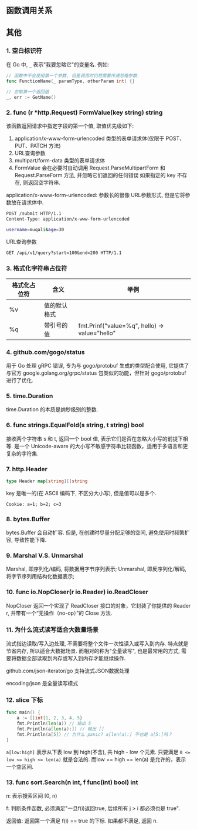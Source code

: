 ## 函数调用关系

## 其他
### 1. 空白标识符
在 Go 中, `_` 表示"我要忽略它"的变量名. 例如:
```go
// 函数中不会使用第一个参数, 但是调用时仍然需要传递忽略参数.
func FunctionName(_ paramType, otherParam int) {}

// 忽略第一个返回值
_, err := GetName()
```

### 2. func (r *http.Request) FormValue(key string) string
该函数返回请求中指定字段的第一个值, 取值优先级如下:
1. application/x-www-form-urlencoded 类型的表单请求体(仅限于 POST、PUT、PATCH 方法)
2. URL查询参数
3. multipart/form-data 类型的表单请求体
4. FormValue 会在必要时自动调用 Request.ParseMultipartForm 和 Request.ParseForm 方法, 并忽略它们返回的任何错误
如果指定的 key 不存在, 则返回空字符串.

application/x-www-form-urlencoded: 参数长的很像 URL参数形式, 但是它将参数放在请求体中.
```bash
POST /submit HTTP/1.1
Content-Type: application/x-www-form-urlencoded

username=muqali&age=30
```

URL查询参数
```http
GET /api/v1/query?start=100&end=200 HTTP/1.1
```

### 3. 格式化字符串占位符
| 格式化占位符 | 含义 | 举例 |
| - | - | - |
| %v | 值的默认格式| |
| %q | 带引号的值 | fmt.Prinf("value=%q", hello) -> value="hello"|


### 4. github.com/gogo/status
用于 Go 处理 gRPC 错误, 专为与 gogo/protobuf 生成的类型配合使用, 它提供了与官方 google.golang.org/grpc/status 包类似的功能，但针对 gogo/protobuf 进行了优化.

### 5. time.Duration
time.Duration 的本质是纳秒级别的整数.

### 6. func strings.EqualFold(s string, t string) bool
接收两个字符串 s 和 t, 返回一个 bool 值, 表示它们是否在忽略大小写的前提下相等. 是一个 Unicode-aware 的大小写不敏感字符串比较函数，适用于多语言和更复杂的字符集.

### 7. http.Header
```go
type Header map[string][]string
```
key 是唯一的(在 ASCII 编码下, 不区分大小写), 但是值可以是多个.
```http
Cookie: a=1; b=2; c=3
```

### 8. bytes.Buffer
bytes.Buffer 会自动扩容. 但是, 在创建时尽量分配足够的空间, 避免使用时频繁扩容, 导致性能下降.

### 9. Marshal V.S. Unmarshal
Marshal, 即序列化/编码, 将数据用字节序列表示;
Unmarshal, 即反序列化/解码, 将字节序列用结构化数据表示;

### 10. func io.NopCloser(r io.Reader) io.ReadCloser
NopCloser 返回一个实现了 ReadCloser 接口的对象，它封装了你提供的 Reader r, 并带有一个“无操作（no-op）”的 Close 方法.

### 11. 为什么流式读写适合大数量场景
流式指边读取/写入边处理, 不需要将整个文件一次性读入或写入到内存. 特点就是节省内存, 所以适合大数据场景.
而相对的称为"全量读写", 也是最常用的方式, 需要将数据全部读取到内存或写入到内存才能继续操作.

github.com/json-iterator/go 支持流式JSON数据处理

encoding/json 是全量读写模式

### 12. slice 下标
```go
func main() {
	a := []int{1, 2, 3, 4, 5}
	fmt.Println(len(a)) // 输出 5
	fmt.Println(a[len(a):]) // 输出 []
	fmt.Println(a[5]) // 为什么 panic? a[len(a):] 不也是 a[5:]吗？
}
```

`a[low:high]` 表示从下表 low 到 high(不含), 共 high - low 个元素. 只要满足 `0 <= low <= high <= len(a)` 就是合法的. 而low == high == len(a) 是允许的，表示一个空区间.

### 13. func sort.Search(n int, f func(int) bool) int
n: 表示搜索区间 [0, n)

f: 判断条件函数, 必须满足"一旦f(i)返回true, 后续所有 j > i 都必须也是 true".

返回值: 返回第一个满足 f(i) == true 的下标. 如果都不满足, 返回 n.